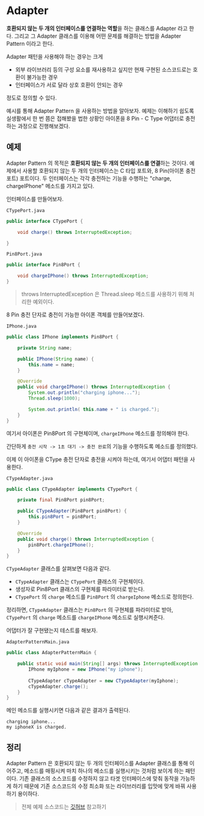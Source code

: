 # Adapter

**호환되지 않는 두 개의 인터페이스를 연결하는 역할**을 하는 클래스를 Adapter 라고 한다.
그리고 그 Adapter 클래스를 이용해 어떤 문제를 해결하는 방법을 Adapter Pattern 이라고 한다.

Adapter 패턴을 사용해야 하는 경우는 크게

- 외부 라이브러리 등의 구성 요소를 재사용하고 싶지만 현재 구현된 소스코드로는 호환이 불가능한 경우
- 인터페이스가 서로 달라 상호 호환이 안되는 경우

정도로 정의할 수 있다.

예시를 통해 Adapter Pattern 을 사용하는 방법을 알아보자.
예제는 이해하기 쉽도록 실생활에서 한 번 쯤은 접해봤을 법한 상황인 아이폰을 8 Pin - C Type 어댑터로 충전하는 과정으로 진행해보겠다.

## 예제 

Adapter Pattern 의 목적은 **호환되지 않는 두 개의 인터페이스를 연결**하는 것이다.
예제에서 사용할 호환되지 않는 두 개의 인터페이스는 C 타입 포트와, 8 Pin(아이폰 충전 포트) 포트이다.
두 인터페이스는 각각 충전하는 기능을 수행하는 "charge, chargeIPhone" 메소드를 가지고 있다.

인터페이스를 만들어보자.

```CTypePort.java```

```java
public interface CTypePort {

    void charge() throws InterruptedException;

}
```

```Pin8Port.java```

```java
public interface Pin8Port {

    void chargeIPhone() throws InterruptedException;
}

```

> throws InterruptedException 은 Thread.sleep 메소드를 사용하기 위해 처리한 예외이다.

8 Pin 충전 단자로 충전이 가능한 아이폰 객체를 만들어보겠다.

```IPhone.java```

```java
public class IPhone implements Pin8Port {

    private String name;

    public IPhone(String name) {
        this.name = name;
    }

    @Override
    public void chargeIPhone() throws InterruptedException {
        System.out.println("charging iphone...");
        Thread.sleep(1000);

        System.out.println( this.name + " is charged.");
    }
}
```

여기서 아이폰은 Pin8Port 의 구현체이며, ```chargeIPhone``` 메소드를 정의해야 한다.

간단하게 ```충전 시작 -> 1초 대기 -> 충전 완료```의 기능을 수행하도록 메소드를 정의했다.

이제 이 아이폰을 CType 충전 단자로 충전을 시켜야 하는데, 여기서 어댑터 패턴을 사용한다.

```CTypeAdapter.java```

```java
public class CTypeAdapter implements CTypePort {

    private final Pin8Port pin8Port;

    public CTypeAdapter(Pin8Port pin8Port) {
        this.pin8Port = pin8Port;
    }

    @Override
    public void charge() throws InterruptedException {
        pin8Port.chargeIPhone();
    }
}
```

```CTypeAdapter``` 클래스를 살펴보면 다음과 같다.

- ```CTypeAdapter``` 클래스는 ```CTypePort``` 클래스의 구현체이다.
- 생성자로 Pin8Port 클래스의 구현체를 파라미터로 받는다.
- ```CTypePort``` 의 ```charge``` 메소드를 ```Pin8Port``` 의 ```chargeIphone``` 메소드로 정의한다.

정리하면, ```CTypeAdapter``` 클래스는 ```Pin8Port``` 의 구현체를 파라미터로 받아,
```CTypePort``` 의 ```charge``` 메소드를 ```chargeIPhone``` 메소드로 실행시켜준다.

어댑터가 잘 구현됐는지 테스트를 해보자.

```AdapterPatternMain.java```

```java
public class AdapterPatternMain {

    public static void main(String[] args) throws InterruptedException {
        IPhone myIphone = new IPhone("my iphone");
        
        CTypeAdapter cTypeAdapter = new CTypeAdapter(myIphone);
        cTypeAdapter.charge();
    }
}
```

메인 메소드를 실행시키면 다음과 같은 결과가 출력된다.

```
charging iphone...
my iphoneX is charged.
```

## 정리

Adapter Pattern 은 호환되지 않는 두 개의 인터페이스를 Adapter 클래스를 통해 이어주고, 
메소드를 매핑시켜 마치 하나의 메소드를 실행시키는 것처럼 보이게 하는 패턴이다.
기존 클래스의 소스코드를 수정하지 않고 타겟 인터페이스에 맞춰 동작을 가능하게 하기 때문에 
기존 소스코드의 수정 최소화 또는 라이브러리를 입맛에 맞게 바꿔 사용하기 용이하다.

> 전체 예제 소스코드는 [깃허브](https://github.com/hwkang93/study-sample-source/tree/main/design-pattern/src/adapter_pattern) 참고하기


